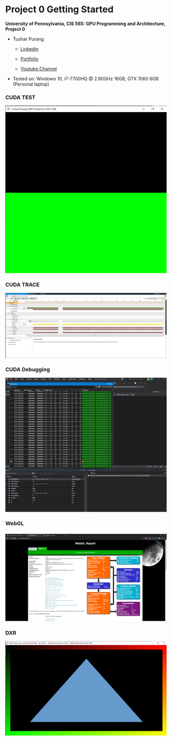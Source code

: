 

Project 0 Getting Started
====================

**University of Pennsylvania, CIS 565: GPU Programming and Architecture, Project 0**

* Tushar Purang
  
  * [Linkedin](https://www.linkedin.com/in/tpurang/)
  
  * [Portfolio](http://tushvr.com/)
  
  * [Youtube Channel](https://www.youtube.com/channel/UC9ZTxWcJjCSAJDC54dPNbKw?view_as=subscriber)
  
* Tested on: Windows 10, i7-7700HQ @ 2.80GHz 16GB, GTX 1060 6GB (Personal laptop)

### CUDA TEST

![](images/name.PNG)



### CUDA TRACE

![](images/analysis.PNG)



### CUDA Debugging

![](images/NsightDebugging.PNG)



### WebGL

### ![](images/webgl.PNG)



### DXR

![](images/DXR.PNG)